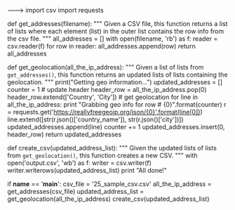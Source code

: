 
--->
import csv
import requests


def get_addresses(filename):
    """
    Given a CSV file, this function returns a list of lists
    where each element (list) in the outer list contains the
    row info from the csv file.
    """
    all_addresses = []
    with open(filename, 'rb') as f:
        reader = csv.reader(f)
        for row in reader:
            all_addresses.append(row)
    return all_addresses


def get_geolocation(all_the_ip_address):
    """
    Given a list of lists from `get_addresses()`, this function
    returns an updated lists of lists containing the geolocation.
    """
    print("Getting geo information...")
    updated_addresses = []
    counter = 1
    # update header
    header_row = all_the_ip_address.pop(0)
    header_row.extend(['Country', 'City'])
    # get geolocation
    for line in all_the_ip_address:
        print "Grabbing geo info for row # {0}".format(counter)
        r = requests.get('https://reallyfreegeoip.org/json/{0}'.format(line[0]))
        line.extend([str(r.json()['country_name']), str(r.json()['city'])])
        updated_addresses.append(line)
        counter += 1
    updated_addresses.insert(0, header_row)
    return updated_addresses


def create_csv(updated_address_list):
    """
    Given the updated lists of lists from `get_geolocation()`, this function
    creates a new CSV.
    """
    with open('output.csv', 'wb') as f:
        writer = csv.writer(f)
        writer.writerows(updated_address_list)
    print "All done!"


if __name__ == '__main__':
    csv_file = '25_sample_csv.csv'
    all_the_ip_address = get_addresses(csv_file)
    updated_address_list = get_geolocation(all_the_ip_address)
    create_csv(updated_address_list)
